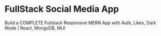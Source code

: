 # FullStack Social Media App

Build a COMPLETE Fullstack Responsive MERN App with Auth, Likes, Dark Mode | React, MongoDB, MUI

 
